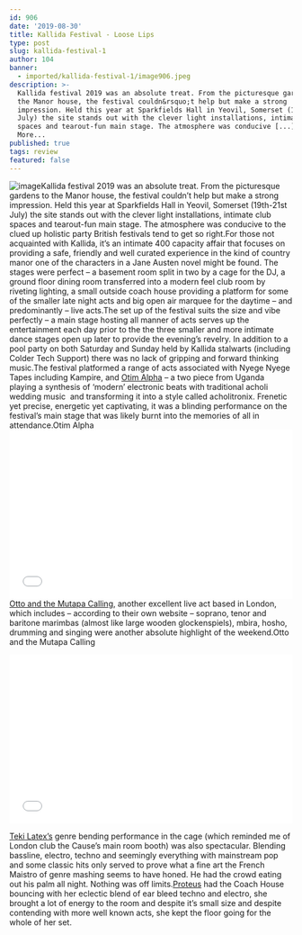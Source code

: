 ```yaml
---
id: 906
date: '2019-08-30'
title: Kallida Festival - Loose Lips
type: post
slug: kallida-festival-1
author: 104
banner:
  - imported/kallida-festival-1/image906.jpeg
description: >-
  Kallida festival 2019 was an absolute treat. From the picturesque gardens to
  the Manor house, the festival couldn&rsquo;t help but make a strong
  impression. Held this year at Sparkfields Hall in Yeovil, Somerset (19th-21st
  July) the site stands out with the clever light installations, intimate club
  spaces and tearout-fun main stage. The atmosphere was conducive [...]Read
  More...
published: true
tags: review
featured: false
---
```

![image](../imported/kallida-festival-1/image906.jpeg)Kallida festival 2019 was an absolute treat. From the picturesque gardens to the Manor house, the festival couldn’t help but make a strong impression. Held this year at Sparkfields Hall in Yeovil, Somerset (19th-21st July) the site stands out with the clever light installations, intimate club spaces and tearout-fun main stage. The atmosphere was conducive to the clued up holistic party British festivals tend to get so right.For those not acquainted with Kallida, it’s an intimate 400 capacity affair that focuses on providing a safe, friendly and well curated experience in the kind of country manor one of the characters in a Jane Austen novel might be found. The stages were perfect – a basement room split in two by a cage for the DJ, a ground floor dining room transferred into a modern feel club room by riveting lighting, a small outside coach house providing a platform for some of the smaller late night acts and big open air marquee for the daytime – and predominantly – live acts.The set up of the festival suits the size and vibe perfectly – a main stage hosting all manner of acts serves up the entertainment each day prior to the the three smaller and more intimate dance stages open up later to provide the evening’s revelry. In addition to a pool party on both Saturday and Sunday held by Kallida stalwarts (including Colder Tech Support) there was no lack of gripping and forward thinking music.The festival platformed a range of acts associated with Nyege Nyege Tapes including Kampire, and [Otim Alpha](https://earth-agency.com/artists/otim-alpha/) – a two piece from Uganda playing a synthesis of ‘modern’ electronic beats with traditional acholi wedding music  and transforming it into a style called acholitronix. Frenetic yet precise, energetic yet captivating, it was a blinding performance on the festival’s main stage that was likely burnt into the memories of all in attendance.Otim Alpha<iframe width='100%' height='300' scrolling='no' frameborder='no' allow='autoplay' src='//www.youtube.com/embed/G60szF_vesk?wmode=opaque'></iframe>[Otto and the Mutapa Calling](https://www.ottogumaelius.com/band), another excellent live act based in London, which includes – according to their own website – soprano, tenor and baritone marimbas (almost like large wooden glockenspiels), mbira, hosho, drumming and singing were another absolute highlight of the weekend.Otto and the Mutapa Calling

<iframe width='100%' height='300' scrolling='no' frameborder='no' allow='autoplay' src='//www.youtube.com/embed/3HKbmr9r-rg?wmode=opaque'></iframe>

[Teki Latex’s](https://www.instagram.com/tekilatex/?hl=en) genre bending performance in the cage (which reminded me of London club the Cause’s main room booth) was also spectacular. Blending bassline, electro, techno and seemingly everything with mainstream pop and some classic hits only served to prove what a fine art the French Maistro of genre mashing seems to have honed. He had the crowd eating out his palm all night. Nothing was off limits.[Proteus](https://www.facebook.com/proteuslondon/) had the Coach House bouncing with her eclectic blend of ear bleed techno and electro, she brought a lot of energy to the room and despite it’s small size and despite contending with more well known acts, she kept the floor going for the whole of her set.